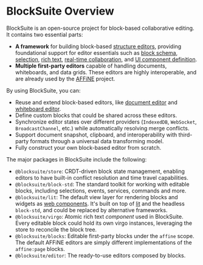 # BlockSuite Overview

BlockSuite is an open-source project for block-based collaborative editing. It contains two essential parts:

- **A framework** for building block-based [structure editors](https://en.wikipedia.org/wiki/Structure_editor), providing foundational support for editor essentials such as [block schema](https://blocksuite.affine.pro/block-schema.html), [selection](https://blocksuite.affine.pro/selection-api.html), [rich text](https://github.com/toeverything/blocksuite/tree/master/packages/virgo), [real-time collaboration](https://blocksuite.affine.pro/unidirectional-data-flow.html), and [UI component definition](https://blocksuite.affine.pro/block-view.html).
- **Multiple first-party editors** capable of handling documents, whiteboards, and data grids. These editors are highly interoperable, and are already used by the [AFFiNE](https://github.com/toeverything/AFFiNE) project.

By using BlockSuite, you can:

- Reuse and extend block-based editors, like [document editor](https://blocksuite-toeverything.vercel.app/starter/?init) and [whiteboard editor](https://blocksuite-toeverything.vercel.app/).
- Define custom blocks that could be shared across these editors.
- Synchronize editor states over different providers (`IndexedDB`, `WebSocket`, `BroadcastChannel`, etc.) while automatically resolving merge conflicts.
- Support document snapshot, clipboard, and interoperability with third-party formats through a universal data transforming model.
- Fully construct your own block-based editor from scratch.

The major packages in BlockSuite include the following:

- `@blocksuite/store`: CRDT-driven block state management, enabling editors to have built-in conflict resolution and time travel capabilities.
- `@blocksuite/block-std`: The standard toolkit for working with editable blocks, including selections, events, services, commands and more.
- `@blocksuite/lit`: The default view layer for rendering blocks and widgets as [web components](https://developer.mozilla.org/en-US/docs/Web/API/Web_components). It's built on top of [lit](https://lit.dev/) and the headless `block-std`, and could be replaced by alternative frameworks.
- `@blocksuite/virgo`: Atomic rich text _component_ used in BlockSuite. Every editable block could hold its own virgo instances, leveraging the store to reconcile the block tree.
- `@blocksuite/blocks`: Editable first-party blocks under the `affine` scope. The default AFFiNE editors are simply different implementations of the `affine:page` blocks.
- `@blocksuite/editor`: The ready-to-use editors composed by blocks.
